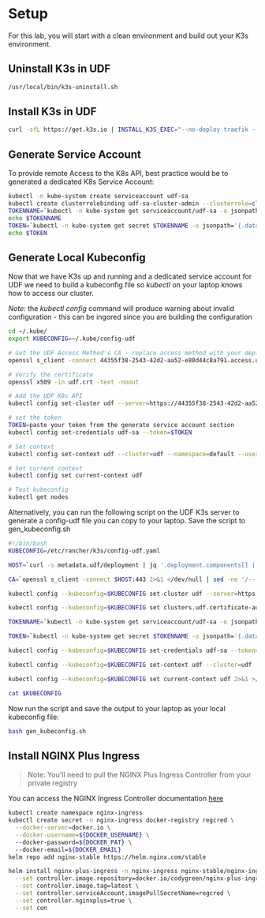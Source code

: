 
# Setup
For this lab, you will start with a clean environment and build out your K3s environment.

## Uninstall K3s in UDF
```bash
/usr/local/bin/k3s-uninstall.sh
```

## Install K3s in UDF
```bash
curl -sfL https://get.k3s.io | INSTALL_K3S_EXEC="--no-deploy traefik --bind-address 10.1.1.5" sh -s -
```

## Generate Service Account
To provide remote Access to the K8s API, best practice would be to generated a dedicated K8s Service Account:
```bash
kubectl -n kube-system create serviceaccount udf-sa
kubectl create clusterrolebinding udf-sa-cluster-admin --clusterrole=cluster-admin --serviceaccount=kube-system:udf-sa
TOKENNAME=`kubectl -n kube-system get serviceaccount/udf-sa -o jsonpath='{.secrets[0].name}'`
echo $TOKENNAME
TOKEN=`kubectl -n kube-system get secret $TOKENNAME -o jsonpath='{.data.token}' | base64 --decode`
echo $TOKEN
```

## Generate Local Kubeconfig
Now that we have K3s up and running and a dedicated service account for UDF we need to build a kubeconfig file so *kubectl* on your laptop knows how to access our cluster.

*Note:* the *kubectl config* command will produce warning about invalid configuration - this can be ingored since you are building the configuration

```bash
cd ~/.kube/
export KUBECONFIG=~/.kube/config-udf

# Get the UDF Access Method's CA - replace access method with your deployment data
openssl s_client -connect 44355f38-2543-42d2-aa52-e80d44c8a791.access.udf.f5.com:443 2>&1 </dev/null | sed -ne '/BEGIN CERT/,/END CERT/p' > udf.crt

# Verify the certificate 
openssl x509 -in udf.crt -text -noout

# Add the UDF K8s API 
kubectl config set-cluster udf --server=https://44355f38-2543-42d2-aa52-e80d44c8a791.access.udf.f5.com:443 --certificate-authority=udf.crt

# set the token
TOKEN=paste your token from the generate service account section
kubectl config set-credentials udf-sa --token=$TOKEN

# Set context
kubectl config set-context udf --cluster=udf --namespace=default --user=udf-sa

# Set current context
kubectl config set current-context udf

# Test kubeconfig
kubectl get nodes
```

Alternatively, you can run the following script on the UDF K3s server to generate a config-udf file you can copy to your laptop.  Save the script to gen_kubeconfig.sh
```bash
#!/bin/bash
KUBECONFIG=/etc/rancher/k3s/config-udf.yaml

HOST=`curl -s metadata.udf/deployment | jq '.deployment.components[] | select(.name == "k3s") | .accessMethods.https[] | select(.label == "K3s API") | .host' -r`

CA=`openssl s_client -connect $HOST:443 2>&1 </dev/null | sed -ne '/-----BEGIN CERTIFICATE-----/,/-----END CERTIFICATE-----/p'|base64 -w 0`

kubectl config --kubeconfig=$KUBECONFIG set-cluster udf --server=https://44355f38-2543-42d2-aa52-e80d44c8a791.access.udf.f5.com:443 2>&1 >/dev/null

kubectl config --kubeconfig=$KUBECONFIG set clusters.udf.certificate-authority-data $CA 2>&1 >/dev/null

TOKENNAME=`kubectl -n kube-system get serviceaccount/udf-sa -o jsonpath='{.secrets[0].name}'`

TOKEN=`kubectl -n kube-system get secret $TOKENNAME -o jsonpath='{.data.token}' | base64 --decode`

kubectl config --kubeconfig=$KUBECONFIG set-credentials udf-sa --token=$TOKEN 2>&1 >/dev/null

kubectl config --kubeconfig=$KUBECONFIG set-context udf --cluster=udf --namespace=default --user=udf-sa 2>&1 >/dev/null

kubectl config --kubeconfig=$KUBECONFIG set current-context udf 2>&1 >/dev/null

cat $KUBECONFIG
```

Now run the script and save the output to your laptop as your local kubeconfig file:
```bash
bash gen_kubeconfig.sh
```

## Install NGINX Plus Ingress
> Note: You'll need to pull the NGINX Plus Ingress Controller from your private registry

You can access the NGINX Ingress Controller documentation [here](https://docs.nginx.com/nginx-ingress-controller/installation/installation-with-helm/)

```bash
kubectl create namespace nginx-ingress
kubectl create secret -n nginx-ingress docker-registry regcred \
  --docker-server=docker.io \
  --docker-username=${DOCKER_USERNAME} \ 
  --docker-password=${DOCKER_PAT} \ 
  --docker-email=${DOCKER_EMAIL}
helm repo add nginx-stable https://helm.nginx.com/stable

helm install nginx-plus-ingress -n nginx-ingress nginx-stable/nginx-ingress \
  --set controller.image.repository=docker.io/codygreen/nginx-plus-ingress \
  --set controller.image.tag=latest \
  --set controller.serviceAccount.imagePullSecretName=regcred \
  --set controller.nginxplus=true \
  --set con